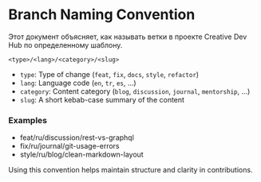 # Branch Naming Convention

Этот документ объясняет, как называть ветки в проекте Creative Dev Hub по определенному шаблону.

```
<type>/<lang>/<category>/<slug>
```

- `type`: Type of change (`feat`, `fix`, `docs`, `style`, `refactor`)
- `lang`: Language code (`en`, `tr`, `es`, ...)
- `category`: Content category (`blog`, `discussion`, `journal`, `mentorship`, ...)
- `slug`: A short kebab-case summary of the content

### Examples
- feat/ru/discussion/rest-vs-graphql
- fix/ru/journal/git-usage-errors
- style/ru/blog/clean-markdown-layout

Using this convention helps maintain structure and clarity in contributions.
